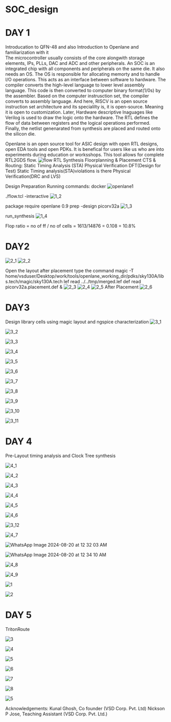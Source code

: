 # SOC_design
# DAY 1
Introducation to QFN-48 and also Introduction to Openlane and familiarization with it <br />
  The microcontroller usually consists of the core alongwith storage elements, IPs, PLLs, DAC and ADC and other peripherals. An SOC is an integrated chip with all components and peripherals on the same die. It also needs an OS. The OS is responsible for allocating memorty and to handle I/O operations. This acts as an interface between software to hardware. The compiler converts the high-level language to lower level assembly language. This code is then converted to computer binary format(1/0s) by the assembler. Based on the computer instrusction set, the compiler converts to assembly language. And here, RISCV is an open source instruction set architecture and its specialilty is, it is open-source. Meaning it is open to customization. Later, Hardware descriptive lnaguages like Verilog is used to draw the logic onto the hardware. The RTL defines the flow of data between registers and the logical operations performed. Finally, the netlist genenarated from synthesis are placed and routed onto the silicon die.

  Openlane is an open source tool for ASIC design with open RTL designs, open EDA tools and open PDKs. It is benefical for users like us who are into experiments during education or worksshops. This tool allows for complete RTL2GDS flow. ![flow](https://github.com/user-attachments/assets/de27f487-f6b4-42c2-abb6-c674c7fa69ae)
  RTL Synthesis
  Floorplanning & Placement 
  CTS & Routing:
  Static Timing Analysis (STA)
  Physical Verification
  DFT(Design for Test)
  Static Timing analysis(STA)violations is there
  Physical Verification(DRC and LVS)

Design Preparation
  Running commands:
  docker
  ![openlane1](https://github.com/user-attachments/assets/9a4b4f7e-d5a7-4282-9466-ebd4519bdecb)

  ./flow.tcl -interactive
  ![1_2](https://github.com/user-attachments/assets/6fbcc601-b427-4409-b03d-4e03d844db2e)

  
  package require openlane 0.9
  prep -design picorv32a
  ![1_3](https://github.com/user-attachments/assets/811db84b-12dd-45f4-9765-efee54ffcefd)

  run_synthesis
  ![1_4](https://github.com/user-attachments/assets/6e84b304-eacd-4a02-b014-03b4f9d3e247)

  Flop ratio = no of ff / no of cells
             = 1613/14876 = 0.108 = 10.8%

# DAY2
  ![2_1](https://github.com/user-attachments/assets/9fed6a5d-596f-4335-9fb0-486c076487c0)
  ![2_2](https://github.com/user-attachments/assets/a1849b41-e94f-4768-aa36-7d46cee3dbbc)
  
  Open the layout after placement type the command magic -T home/vsduser/Desktop/work/tools/openlane_working_dir/pdks/sky130A/libs.tech/magic/sky130A.tech lef read ../../tmp/merged.lef def read     
  picorv32a.placement.def & 
  ![2_3](https://github.com/user-attachments/assets/70ff5afd-727d-411d-8d02-400bffe22099)
  ![2_4](https://github.com/user-attachments/assets/1217ab05-8748-4e94-9433-aaffcc2d48e8)
  ![2_5](https://github.com/user-attachments/assets/22969c18-aded-43be-b58e-b12553488787)
  After Placement
  ![2_6](https://github.com/user-attachments/assets/407f4461-a6e4-4c91-ab72-4f0299deccea)

# DAY3
  Design library cells using magic layout and ngspice characterization 
![3_1](https://github.com/user-attachments/assets/b3d8e93e-2999-4502-bd69-ac4ac122566c)

![3_2](https://github.com/user-attachments/assets/d72fb2e8-d1a5-41bc-82da-8f4214441873)

![3_3](https://github.com/user-attachments/assets/dda75e8d-e52c-4c81-b1e6-88c63e2df4a4)

![3_4](https://github.com/user-attachments/assets/0207ca02-ce4d-4d27-8ead-3c276d24186d)


![3_5](https://github.com/user-attachments/assets/817b6068-c69f-41ee-8daa-3040ae05adeb)

![3_6](https://github.com/user-attachments/assets/17abef5e-3800-49d8-9469-560574e135b0)

![3_7](https://github.com/user-attachments/assets/01020896-6e62-4d56-9bbf-4e6c01ca12e4)

![3_8](https://github.com/user-attachments/assets/43c504c0-1e4d-44e7-ad24-c74e0535fe82)


![3_9](https://github.com/user-attachments/assets/ac27c09a-da81-4aaa-907c-28dbdd326a46)


![3_10](https://github.com/user-attachments/assets/4ebb3b2b-0da9-4a3d-9712-a9b5617575d0)



![3_11](https://github.com/user-attachments/assets/195bce1b-9861-46a4-bb0d-47503e8199d5)

# DAY 4

Pre-Layout timing analysis and Clock Tree synthesis

![4_1](https://github.com/user-attachments/assets/31d049b7-231f-4de5-92db-c8fd13c38288)

![4_2](https://github.com/user-attachments/assets/a1c3a97b-8456-4113-bf71-68eb301f764f)

![4_3](https://github.com/user-attachments/assets/205da6f5-4248-4bdb-bd38-1effb2ae8669)

![4_4](https://github.com/user-attachments/assets/cba09c11-4b81-4e6a-b42d-64320fa4a593)



![4_5](https://github.com/user-attachments/assets/9aa555a6-a733-4fd8-82c1-afe297b35abf)


![4_6](https://github.com/user-attachments/assets/19260eb9-1b6f-4509-a525-1b9b13384171)

![3_12](https://github.com/user-attachments/assets/31d92868-7767-4ab6-bc8d-8956c7b46344)

![4_7](https://github.com/user-attachments/assets/5b2038f4-52dc-4e5b-b742-191fd2ee282c)

![WhatsApp Image 2024-08-20 at 12 32 03 AM](https://github.com/user-attachments/assets/29d7b994-df8a-446d-ac86-9701ee039056)

![WhatsApp Image 2024-08-20 at 12 34 10 AM](https://github.com/user-attachments/assets/9811446b-6308-4903-aa52-5ae3b3d41e21)

![4_8](https://github.com/user-attachments/assets/fdce1bc2-fdf9-4cf4-a58a-dc88d4c72503)


![4_9](https://github.com/user-attachments/assets/5757207d-ebfc-4958-b61d-30ccaaafa251)

![1](https://github.com/user-attachments/assets/f7d7a602-5a17-48f5-ba31-6675b4c2942f)

![2](https://github.com/user-attachments/assets/7edb9abe-bf9a-4b1a-be20-4fc98dbd7c6d)

# DAY 5
TritonRoute

![3](https://github.com/user-attachments/assets/7ddc375c-3696-46ed-a472-d17dc9e0a832)

![4](https://github.com/user-attachments/assets/677b3fbb-3ee1-41b1-a094-166fdb20bd43)

![5](https://github.com/user-attachments/assets/04467fb3-e63d-4d84-a975-2050615ec6a3)

![6](https://github.com/user-attachments/assets/89ee799c-5437-4f5c-8e4f-4629e937ef22)

![7](https://github.com/user-attachments/assets/b9f2245e-76a2-4452-819f-27534c3ae351)

![8](https://github.com/user-attachments/assets/7b3892d0-bc9c-4742-b75c-50cd3012bc9f)

![5](https://github.com/user-attachments/assets/86965003-933f-45ca-af65-e2fa61726425)




Acknowledgements:
Kunal Ghosh, Co founder (VSD Corp. Pvt. Ltd)
Nickson P Jose, Teaching Assistant (VSD Corp. Pvt. Ltd.)









